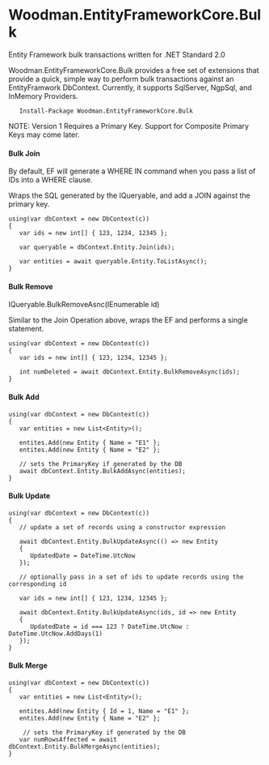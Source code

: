 # Woodman.EntityFrameworkCore.Bulk #

Entity Framework bulk transactions written for .NET Standard 2.0

Woodman.EntityFrameworkCore.Bulk provides a free set of extensions that provide a quick, simple way to perform bulk transactions
against an EntityFramwork DbContext. Currently, it supports SqlServer, NgpSql, and InMemory Providers.

````
   Install-Package Woodman.EntityFrameworkCore.Bulk
````

NOTE: Version 1 Requires a Primary Key. Support for Composite Primary Keys may come later.


#### Bulk Join ####

By default, EF will generate a WHERE IN command when you pass a list of IDs into a WHERE clause.

Wraps the SQL generated by the IQueryable, and add a JOIN against the primary key.

````
using(var dbContext = new DbContext(c))
{
   var ids = new int[] { 123, 1234, 12345 };
   
   var queryable = dbContext.Entity.Join(ids);
   
   var entities = await queryable.Entity.ToListAsync();
}
````

#### Bulk Remove ####

IQueryable.BulkRemoveAsnc(IEnumerable<id> id)

Similar to the Join Operation above, wraps the EF and performs a single statement.

````
using(var dbContext = new DbContext(c))
{
   var ids = new int[] { 123, 1234, 12345 };
	
   int numDeleted = await dbContext.Entity.BulkRemoveAsync(ids);
}
````

#### Bulk Add ####

````
using(var dbContext = new DbContext(c))
{
   var entities = new List<Entity>();

   entites.Add(new Entity { Name = "E1" };
   entites.Add(new Entity { Name = "E2" };
   
   // sets the PrimaryKey if generated by the DB
   await dbContext.Entity.BulkAddAsync(entities);
}
````

#### Bulk Update ####
````
using(var dbContext = new DbContext(c))
{
   // update a set of records using a constructor expression

   await dbContext.Entity.BulkUpdateAsync(() => new Entity
   {
      UpdatedDate = DateTime.UtcNow
   });
   
   // optionally pass in a set of ids to update records using the corresponding id
	
   var ids = new int[] { 123, 1234, 12345 };
	
   await dbContext.Entity.BulkUpdateAsync(ids, id => new Entity
   {
      UpdatedDate = id === 123 ? DateTime.UtcNow : DateTime.UtcNow.AddDays(1)
   });
}
````

#### Bulk Merge ####
````
using(var dbContext = new DbContext(c))
{
   var entities = new List<Entity>();

   entites.Add(new Entity { Id = 1, Name = "E1" };
   entites.Add(new Entity { Name = "E2" };
   
    // sets the PrimaryKey if generated by the DB
   var numRowsAffected = await dbContext.Entity.BulkMergeAsync(entities);
}
````
